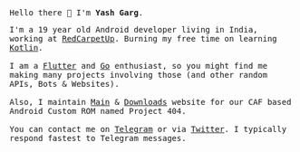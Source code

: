 <p><samp>Hello there 👋 I'm <b>Yash Garg</b>.</samp></p>

<p><samp>
  I'm a 19 year old Android developer living in India, working at <a href="https://redcarpet.ai/">RedCarpetUp</a>. Burning my free time on learning <a href="https://kotlinlang.org">Kotlin</a>.
  <br/><br/>
  I am a <a href="https://flutter.dev">Flutter</a> and <a href="https://golang.org/">Go</a> enthusiast, so you might find me making many projects involving those (and other random APIs, Bots & Websites).
  <br/><br/>
  Also, I maintain <a href="https://project404.us/">Main</a> & <a href="https://downloads.project404.us/">Downloads</a> website for our CAF based Android Custom ROM named Project 404.
  <br/><br/>
  You can contact me on <a href="https://telegram.me/smart_geek/">Telegram</a> or via <a href="https://twitter.com/yashgarg1803">Twitter</a>.
  I typically respond fastest to Telegram messages.
</samp></p>
